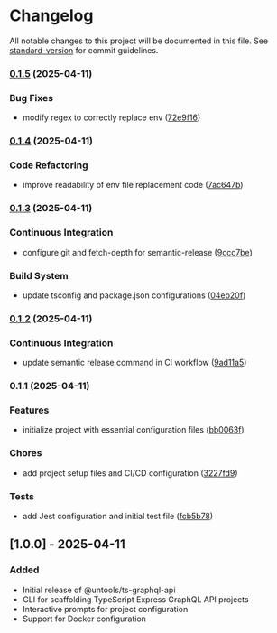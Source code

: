 # Changelog

All notable changes to this project will be documented in this file. See [standard-version](https://github.com/conventional-changelog/standard-version) for commit guidelines.

### [0.1.5](https://github.com/miracleonyenma/untools-ts-graphql-api/compare/v0.1.4...v0.1.5) (2025-04-11)


### Bug Fixes

* modify regex to correctly replace env ([72e9f16](https://github.com/miracleonyenma/untools-ts-graphql-api/commit/72e9f1648272c25a27e7971c2f7c7b9cd7e44cdd))

### [0.1.4](https://github.com/miracleonyenma/untools-ts-graphql-api/compare/v0.1.3...v0.1.4) (2025-04-11)


### Code Refactoring

* improve readability of env file replacement code ([7ac647b](https://github.com/miracleonyenma/untools-ts-graphql-api/commit/7ac647b263eba8de5e4e276d68e58be225c2cb05))

### [0.1.3](https://github.com/miracleonyenma/untools-ts-graphql-api/compare/v0.1.2...v0.1.3) (2025-04-11)


### Continuous Integration

* configure git and fetch-depth for semantic-release ([9ccc7be](https://github.com/miracleonyenma/untools-ts-graphql-api/commit/9ccc7be8a8279c4440059a8362a5803a0abfe2e0))


### Build System

* update tsconfig and package.json configurations ([04eb20f](https://github.com/miracleonyenma/untools-ts-graphql-api/commit/04eb20f35d1c15fca2e27c1ab4a4727d6ab1e5ad))

### [0.1.2](https://github.com/miracleonyenma/untools-ts-graphql-api/compare/v0.1.1...v0.1.2) (2025-04-11)


### Continuous Integration

* update semantic release command in CI workflow ([9ad11a5](https://github.com/miracleonyenma/untools-ts-graphql-api/commit/9ad11a521b601994f30a01ff1ebccab0acffadc9))

### 0.1.1 (2025-04-11)

### Features

* initialize project with essential configuration files ([bb0063f](https://github.com/miracleonyenma/untools-ts-graphql-api/commit/bb0063fa6c17bc11ea02912ec3552b487d476b7a))

### Chores

* add project setup files and CI/CD configuration ([3227fd9](https://github.com/miracleonyenma/untools-ts-graphql-api/commit/3227fd9449a7b74258ed94e44e8f563ef75fe41b))

### Tests

* add Jest configuration and initial test file ([fcb5b78](https://github.com/miracleonyenma/untools-ts-graphql-api/commit/fcb5b7835884f1f21d8497d386a28769994109d0))

## [1.0.0] - 2025-04-11

### Added

* Initial release of @untools/ts-graphql-api
* CLI for scaffolding TypeScript Express GraphQL API projects
* Interactive prompts for project configuration
* Support for Docker configuration
